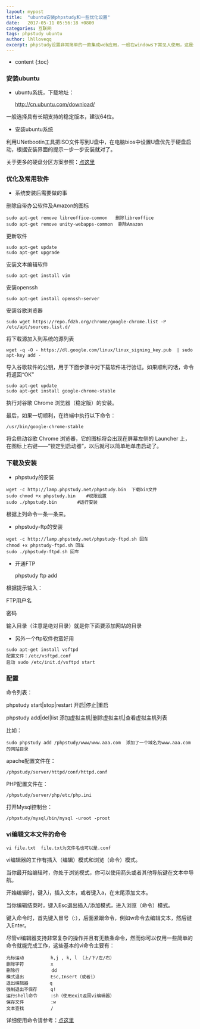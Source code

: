 ```yaml
---
layout: mypost
title:  "ubuntu安装phpstudy和一些优化设置"
date:   2017-05-11 05:56:18 +0800
categories: 互联网
tags: phpstudy ubuntu
author: lhlloveqq
excerpt: phpstudy设置非常简单的一款集成web应用，一般在windows下常见人使用，这是介绍在ubuntu下的安装及配置
---
```


* content
{:toc}

### 安装ubuntu ###

- ubuntu系统，下载地址：

    http://cn.ubuntu.com/download/

一般选择具有长期支持的稳定版本，建议64位。

- 安装ubuntu系统

利用UNetbootin工具把ISO文件写到U盘中，在电脑bios中设置U盘优先于硬盘启动，根据安装界面的提示一步一步安装就对了。

关于更多的硬盘分区方案参照：[点这里](http://blog.csdn.net/ropenyuan/article/details/44917271 "RopenYuan的博客")

### 优化及常用软件 ###

- 系统安装后需要做的事

删除自带办公软件及Amazon的图标

    sudo apt-get remove libreoffice-common   删除libreoffice
    sudo apt-get remove unity-webapps-common  删除Amazon

更新软件

    sudo apt-get update
    sudo apt-get upgrade

安装文本编辑软件

    sudo apt-get install vim

安装openssh

    sudo apt-get install openssh-server

安装谷歌浏览器

    sudo wget https://repo.fdzh.org/chrome/google-chrome.list -P /etc/apt/sources.list.d/
    
将下载源加入到系统的源列表

    wget -q -O - https://dl.google.com/linux/linux_signing_key.pub  | sudo apt-key add -
    
导入谷歌软件的公钥，用于下面步骤中对下载软件进行验证。如果顺利的话，命令将返回“OK”

    sudo apt-get update
    sudo apt-get install google-chrome-stable
    
执行对谷歌 Chrome 浏览器（稳定版）的安装。

最后，如果一切顺利，在终端中执行以下命令：

    /usr/bin/google-chrome-stable

将会启动谷歌 Chrome 浏览器，它的图标将会出现在屏幕左侧的 Launcher 上，在图标上右键——“锁定到启动器”，以后就可以简单地单击启动了。

### 下载及安装 ###

- phpstudy的安装

```
wget -c http://lamp.phpstudy.net/phpstudy.bin  下载bin文件
sudo chmod +x phpstudy.bin    #权限设置
sudo ./phpstudy.bin 　　　　#运行安装
```

根据上列命令一条一条来。

- phpstudy-ftp的安装

```
wget -c http://lamp.phpstudy.net/phpstudy-ftpd.sh 回车
chmod +x phpstudy-ftpd.sh 回车
sudo ./phpstudy-ftpd.sh 回车
```

- 开通FTP

    phpstudy ftp add

根据提示输入：

FTP用户名

密码

输入目录（注意是绝对目录）就是你下面要添加网站的目录

- 另外一个ftp软件也蛮好用

```
sudo apt-get install vsftpd
配置文件：/etc/vsftpd.conf
启动 sudo /etc/init.d/vsftpd start
```

### 配置 ###

命令列表：

phpstudy start|stop|restart   开启|停止|重启

phpstudy add|del|list  添加虚拟主机|删除虚拟主机|查看虚拟主机列表

比如：

    sudo phpstudy add /phpstudy/www/www.aaa.com  添加了一个域名为www.aaa.com 的网站目录

apache配置文件在：

    /phpstudy/server/httpd/conf/httpd.conf

PHP配置文件在：

    /phpstudy/server/php/etc/php.ini

打开Mysql控制台：

    /phpstudy/mysql/bin/mysql -uroot -proot

### vi编辑文本文件的命令 ###

    vi file.txt  file.txt为文件名也可以是.conf

vi编辑器的工作有插入（编辑）模式和浏览（命令）模式。

当你最开始编辑时，你处于浏览模式，你可以使用箭头或者其他导航键在文本中导航。

开始编辑时，键入i，插入文本，或者键入a，在末尾添加文本。

当你编辑结束时，键入Esc退出插入/添加模式，进入浏览（命令）模式。

键入命令时，首先键入冒号（:），后面紧跟命令，例如w命令去编辑文本，然后键入Enter。

尽管vi编辑器支持非常复杂的操作并且有无数条命令，然而你可以仅用一些简单的命令就能完成工作，这些基本的vi命令主要有：

    光标运动          h,j , k, l （上/下/左/右）
    删除字符          x
    删除行            dd
    模式退出          Esc,Insert（或者i）
    退出编辑器        q
    强制退出不保存     q!
    运行shell命令     :sh（使用exit返回vi编辑器）
    保存文件          :w
    文本查找          /

详细使用命令请参考：[点这里](http://jingyan.baidu.com/article/9f63fb91c58387c8400f0eef.html "百度经验")
